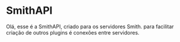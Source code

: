 # SmithAPI
Olá, esse é a SmithAPI, criado para os servidores Smith. para facilitar criação de outros plugins é conexões entre servidores.
